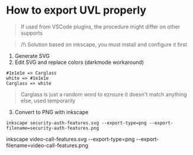 # How to export UVL properly

> If used from VSCode plugins, the procedure might differ on other supports

> /!\ Solution based on inkscape, you must install and configure it first

1. Generate SVG
2. Edit SVG and replace colors (darkmode workaround)

```
#1e1e1e => Carglass
white => #1e1e1e
Carglass => white
```

> Carglass is just a random word to eznsure it doesn't match anything else, used temporarily

3. Convert to PNG with inkscape

```
inkscape security-auth-features.svg --export-type=png --export-filename=security-auth-features.png
```

inkscape video-call-features.svg --export-type=png --export-filename=video-call-features.png
